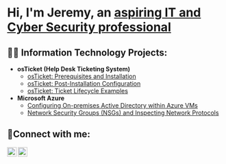 <h1>Hi, I'm Jeremy, an <a href="https://linkedin.com/in/Josh">aspiring IT and Cyber Security professional</a/h1>

<h2>👨‍💻 Information Technology Projects:</h2>

- <b>osTicket (Help Desk Ticketing System)</b>
  - [osTicket: Prerequisites and Installation](https://github.com/jacar0812/osticket-prereqs)
  - [osTicket: Post-Installation Configuration](https://github.com/jacar0812/post-install-config)
  - [osTicket: Ticket Lifecycle Examples](https://github.com/jacar0812/ticket-lifecycle)
- <b>Microsoft Azure</b>
  - [Configuring On-premises Active Directory within Azure VMs](https://github.com/jacar0812/configure-ad)
  - [Network Security Groups (NSGs) and Inspecting Network Protocols](https://github.com/jacar0812/azure-network-protocols)

<h2>🤳Connect with me:</h2>


[<img align="left" alt="Josh | LinkedIn" width="22px" src="https://cdn.jsdelivr.net/npm/simple-icons@v3/icons/linkedin.svg" />][linkedin]
[<img align="left" alt="Josh | Instagram" width="22px" src="https://cdn.jsdelivr.net/npm/simple-icons@v3/icons/instagram.svg" />][instagram]

[instagram]: https://www.instagram.com/Josh
[linkedin]: https://linkedin.com/in/jeremy-mason

